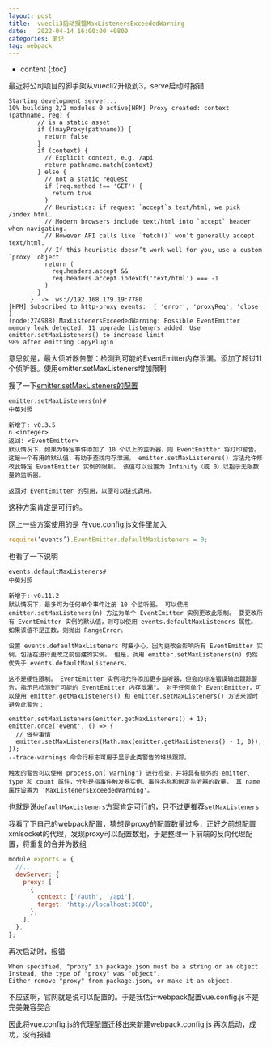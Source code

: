```yaml
---
layout: post
title:  vuecli3启动报错MaxListenersExceededWarning
date:   2022-04-14 16:00:00 +0800
categories: 笔记
tag: webpack
---
```

* content
{:toc}

最近将公司项目的脚手架从vuecli2升级到3，serve启动时报错

```log
Starting development server...
10% building 2/2 modules 0 active[HPM] Proxy created: context (pathname, req) {
        // is a static asset
        if (!mayProxy(pathname)) {
          return false
        }
        if (context) {
          // Explicit context, e.g. /api
          return pathname.match(context)
        } else {
          // not a static request
          if (req.method !== 'GET') {
            return true
          }
          // Heuristics: if request `accept`s text/html, we pick /index.html.
          // Modern browsers include text/html into `accept` header when navigating.
          // However API calls like `fetch()` won’t generally accept text/html.
          // If this heuristic doesn’t work well for you, use a custom `proxy` object.
          return (
            req.headers.accept &&
            req.headers.accept.indexOf('text/html') === -1
          )
        }
      }  ->  ws://192.168.179.19:7780
[HPM] Subscribed to http-proxy events:  [ 'error', 'proxyReq', 'close' ]
(node:274988) MaxListenersExceededWarning: Possible EventEmitter memory leak detected. 11 upgrade listeners added. Use emitter.setMaxListeners() to increase limit
98% after emitting CopyPlugin
```

意思就是，最大侦听器告警：检测到可能的EventEmitter内存泄漏。添加了超过11个侦听器。使用emitter.setMaxListeners增加限制

搜了一下[emitter.setMaxListeners的配置](http://nodejs.cn/api/events.html#emittersetmaxlistenersn)

```text
emitter.setMaxListeners(n)#
中英对照

新增于: v0.3.5
n <integer>
返回: <EventEmitter>
默认情况下，如果为特定事件添加了 10 个以上的监听器，则 EventEmitter 将打印警告。 这是一个有用的默认值，有助于查找内存泄漏。 emitter.setMaxListeners() 方法允许修改此特定 EventEmitter 实例的限制。 该值可以设置为 Infinity（或 0）以指示无限数量的监听器。

返回对 EventEmitter 的引用，以便可以链式调用。
```

这种方案肯定是可行的。

网上一些方案使用的是
在vue.config.js文件里加入

```js
require(‘events’).EventEmitter.defaultMaxListeners = 0;
```

也看了一下说明

```text
events.defaultMaxListeners#
中英对照

新增于: v0.11.2
默认情况下，最多可为任何单个事件注册 10 个监听器。 可以使用 emitter.setMaxListeners(n) 方法为单个 EventEmitter 实例更改此限制。 要更改所有 EventEmitter 实例的默认值，则可以使用 events.defaultMaxListeners 属性。 如果该值不是正数，则抛出 RangeError。

设置 events.defaultMaxListeners 时要小心，因为更改会影响所有 EventEmitter 实例，包括在进行更改之前创建的实例。 但是，调用 emitter.setMaxListeners(n) 仍然优先于 events.defaultMaxListeners。

这不是硬性限制。 EventEmitter 实例将允许添加更多监听器，但会向标准错误输出跟踪警告，指示已检测到"可能的 EventEmitter 内存泄漏"。 对于任何单个 EventEmitter，可以使用 emitter.getMaxListeners() 和 emitter.setMaxListeners() 方法来暂时避免此警告：

emitter.setMaxListeners(emitter.getMaxListeners() + 1);
emitter.once('event', () => {
  // 做些事情
  emitter.setMaxListeners(Math.max(emitter.getMaxListeners() - 1, 0));
});
--trace-warnings 命令行标志可用于显示此类警告的堆栈跟踪。

触发的警告可以使用 process.on('warning') 进行检查，并将具有额外的 emitter、type 和 count 属性，分别是指事件触发器实例、事件名称和绑定监听器的数量。 其 name 属性设置为 'MaxListenersExceededWarning'。
```

也就是说`defaultMaxListeners`方案肯定可行的，只不过更推荐`setMaxListeners`

我看了下自己的webpack配置，猜想是proxy的配置数量过多，正好之前想配置xmlsocket的代理，发现proxy可以配置数组，于是整理一下前端的反向代理配置，将重复的合并为数组

```js
module.exports = {
  //...
  devServer: {
    proxy: [
      {
        context: ['/auth', '/api'],
        target: 'http://localhost:3000',
      },
    ],
  },
};
```

再次启动时，报错

```text
When specified, "proxy" in package.json must be a string or an object.
Instead, the type of "proxy" was "object".
Either remove "proxy" from package.json, or make it an object.
```

不应该啊，官网就是说可以配置的。于是我估计webpack配置vue.config.js不是完美兼容契合

因此将vue.config.js的代理配置迁移出来新建webpack.config.js
再次启动，成功，没有报错
